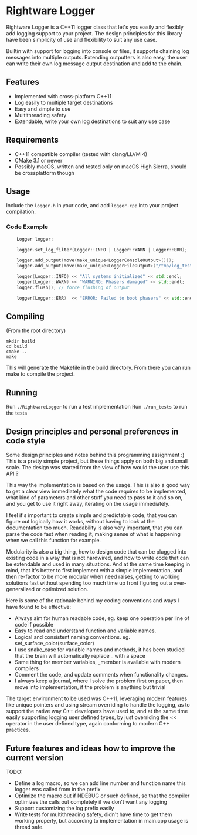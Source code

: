 # Rightware Logger

Rightware Logger is a C++11 logger class that let's you easily and flexibly add logging support to your project.
The design principles for this library have been simplicity of use and flexibility to suit any use case.

Builtin with support for logging into console or files, it supports chaining log messages into multiple outputs.
Extending outputters is also easy, the user can write their own log message output destination and add to the chain.

## Features

* Implemented with cross-platform C++11
* Log easily to multiple target destinations
* Easy and simple to use
* Multithreading safety
* Extendable, write your own log destinations to suit any use case

## Requirements

* C++11 compatible compiler (tested with clang/LLVM 4)
* CMake 3.1 or newer
* Possibly macOS, written and tested only on macOS High Sierra, should be crossplatform though

## Usage

Include the `logger.h` in your code, and add `logger.cpp` into your project compilation.

### Code Example

```cpp
	Logger logger;

	logger.set_log_filter(Logger::INFO | Logger::WARN | Logger::ERR);

	logger.add_output(move(make_unique<LoggerConsoleOutput>()));
	logger.add_output(move(make_unique<LoggerFileOutput>("/tmp/log_test.txt")));

	logger(Logger::INFO) << "All systems initialized" << std::endl;
	logger(Logger::WARN) << "WARNING: Phasers damaged" << std::endl;
	logger.flush(); // force flushing of output

	logger(Logger::ERR)  << "ERROR: Failed to boot phasers" << std::endl;
```

## Compiling

(From the root directory)

```
mkdir build
cd build
cmake ..
make
```

This will generate the Makefile in the build directory.
From there you can run make to compile the project.

## Running

Run `./RightwareLogger` to run a test implementation
Run `./run_tests` to run the tests

## Design principles and personal preferences in code style

Some design principles and notes behind this programming assignment :) This is a pretty simple project, but these things apply on both big and small scale. The design was started from the view of how would the user use this API ?

This way the implementation is based on the usage. This is also a good way to get a clear view immediately what the code requires to be implemented, what kind of parameters and other stuff you need to pass to it and so on, and you get to use it right away, iterating on the usage immediately.

I feel it's important to create simple and predictable code, that you can figure out logically how it works, without having to look at the documentation too much. Readability is also very important, that you can parse the code fast when reading it, making sense of what is happening when we call this function for example.

Modularity is also a big thing, how to design code that can be plugged into existing code in a way that is not hardwired, and how to write code that can be extendable and used in many situations. And at the same time keeping in mind, that it's better to first implement with a simple implementation, and then re-factor to be more modular when need raises, getting to working solutions fast without spending too much time up front figuring out a over-generalized or optimized solution.

Here is some of the rationale behind my coding conventions and ways I have found to be effective:

* Always aim for human readable code, eg. keep one operation per line of code if possible
* Easy to read and understand function and variable names.
* Logical and consistent naming conventions. eg. set_surface_color(surface_color)
* I use snake_case for variable names and methods, it has been studied that the brain will automatically replace _ with a space
* Same thing for member variables, _member is available with modern compilers
* Comment the code, and update comments when functionality changes. 
* I always keep a journal, where I solve the problem first on paper, then move into implementation, if the problem is anything but trivial

The target environment to be used was C++11, leveraging modern features like unique pointers and using stream overriding to handle the logging, as to support the native way C++ developers have used to, and at the same time easily supporting logging user defined types, by just overriding the << operator in the user defined type, again conforming to modern C++ practices.

## Future features and ideas how to improve the current version

TODO:
 * Define a log macro, so we can add line number and function name this logger was called from in the prefix
 * Optimize the macro out if NDEBUG or such defined, so that the compiler optimizes the calls out completely if we don't want any
   logging
 * Support customizing the log prefix easily
 * Write tests for multithreading safety, didn't have time to get them working properly, but according to implementation in main.cpp
   usage is thread safe.
